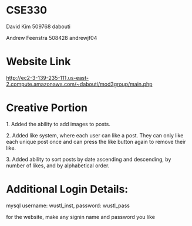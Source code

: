 # CSE330
David Kim 509768 dabouti

Andrew Feenstra 508428 andrewjf04

<h1>Website Link</h1>

<a href="http://ec2-3-139-235-111.us-east-2.compute.amazonaws.com/~dabouti/mod3group/main.php">http://ec2-3-139-235-111.us-east-2.compute.amazonaws.com/~dabouti/mod3group/main.php</a>

<h1>Creative Portion</h1>

<p>1. Added the ability to add images to posts.</p>

<p>2. Added like system, where each user can like a post. They can only like each unique post once and can press the like button again to remove their like.</p>

<p>3. Added ability to sort posts by date ascending and descending, by number of likes, and by alphabetical order.</p>


<h1>Additional Login Details:</h1>
<p> mysql username: wustl_inst, password: wustl_pass </p>
<p>for the website, make any signin name and password you like</p>





